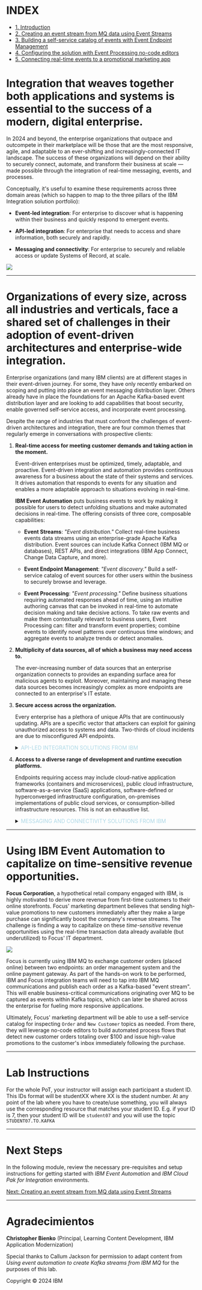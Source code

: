 
INDEX
=====

*   [1. Introduction](./)
*   [2. Creating an event stream from MQ data using Event Streams](1/index.md)
*   [3. Building a self-service catalog of events with Event Endpoint Management](2/index.md)
*   [4. Configuring the solution with Event Processing no-code editors](3/index.md/)
*   [5. Connecting real-time events to a promotional marketing app](4/index.md)

**Integration** that weaves together both applications and systems is essential to the success of a modern, digital enterprise.
===============================================================================================================================
 
In 2024 and beyond, the enterprise organizations that outpace and outcompete in their marketplace will be those that are the most responsive, agile, and adaptable to an ever-shifting and increasingly-connected IT landscape. The success of these organizations will depend on their ability to securely connect, automate, and transform their business at scale — made possible through the integration of real-time messaging, events, and processes.

Conceptually, it's useful to examine these requirements across three domain areas (which so happen to map to the three pillars of the IBM Integration solution portfolio):

*   **Event-led integration**: For enterprise to discover what is happening within their business and quickly respond to emergent events.
    
*   **API-led integration**: For enterprise that needs to access and share information, both securely and rapidly.
    
*   **Messaging and connectivity**: For enterprise to securely and reliable access or update Systems of Record, at scale.
    

[![](images/introduction-1.png)](images/introduction-1.png)

* * *

Organizations of every size, across all industries and verticals, face a **shared set of challenges** in their adoption of event-driven architectures and enterprise-wide integration.
======================================================================================================================================================================================

Enterprise organizations (and many IBM clients) are at different stages in their event-driven journey. For some, they have only recently embarked on scoping and putting into place an event messaging distribution layer. Others already have in place the foundations for an Apache Kafka-based event distribution layer and are looking to add capabilities that boost security, enable governed self-service access, and incorporate event processing.

Despite the range of industries that must confront the challenges of event-driven architectures and integration, there are four common themes that regularly emerge in conversations with prospective clients:

  

1.  **Real-time access for meeting customer demands and taking action in the moment.**
    
    Event-driven enterprises must be optimized, timely, adaptable, and proactive. Event-driven integration and automation provides continuous awareness for a business about the state of their systems and services. It drives automation that responds to events for any situation and enables a more adaptable approach to situations evolving in real-time.    
    
    **IBM Event Automation** puts business events to work by making it possible for users to detect unfolding situations and make automated decisions in real-time. The offering consists of three core, composable capabilities:
    
    *   **Event Streams**: _"Event distribution."_ Collect real-time business events data streams using an enterprise-grade Apache Kafka distribution. Event sources can include Kafka Connect (IBM MQ or databases), REST APIs, and direct integrations (IBM App Connect, Change Data Capture, and more).
        
    *   **Event Endpoint Management**: _"Event discovery."_ Build a self-service catalog of event sources for other users within the business to securely browse and leverage.
        
    *   **Event Processing**: _"Event processing."_ Define business situations requiring automated responses ahead of time, using an intuitive authoring canvas that can be invoked in real-time to automate decision making and take decisive actions. To take raw events and make them contextually relevant to business users, Event Processing can: filter and transform event properties; combine events to identify novel patterns over continuous time windows; and aggregate events to analyze trends or detect anomalies.


2.  **Multiplicity of data sources, all of which a business may need access to.**
    
    The ever-increasing number of data sources that an enterprise organization connects to provides an expanding surface area for malicious agents to exploit. Moreover, maintaining and managing these data sources becomes increasingly complex as more endpoints are connected to an enterprise's IT estate.
    
    
3.  **Secure access across the organization.**
    
    Every enterprise has a plethora of unique APIs that are continuously updating. APIs are a specific vector that attackers can exploit for gaining unauthorized access to systems and data. Two-thirds of cloud incidents are due to misconfigured API endpoints.

    <details>
    <summary><span style="color:lightblue">API-LED INTEGRATION SOLUTIONS FROM IBM</span></summary>

    <p>The combined challenges of managing across a multiplicity of data sources and securing access to that data is addressed by the core competencies of IBM App Connect and IBM App Connect Enterprise.</p>
    
    <p>IBM App Connect allows clients to quickly build and test integration flows with frequently-used authoring tools. It securely connects with hundreds of cloud and on-premises applications via pre-built smart connectors and templates. App Connect's high performance transformation engine virtually supports any-to-any data formats (augmented with AI tooling to assist non-specialists.) It is used to easily deploy integrations with visibility into flow health and performance, for managing across hybrid cloud environments.</p>
    
    <p> · IBM App Connect supports over 200 OOTB connectors and templates for jumpstarting integration. Automation Explorer provides a [community for connectors and templates](https://explorer.automation.ibm.com). Clients can build their own bespoke systems connectors using an [accelerated Connector Development Kit](https://explorer.automation.ibm.com/cdk).</p>
        
    <p> · Once connections have been established to the endpoints across an enterprise, API-fed data must be shared (externally or internally) in order to be acted upon. From the moment these APIs are created, they must be managed and secured by a governance and control framework; it is here that API management plays a critical role. </p>
      
    
    <p> · API-led integration is the cutting edge way to integrate applications and data by leveraging reusable REST APIs. Via IBM App Connect, the API-led integration approach brings together the disciplines of API management and API integration, across on-premises and cloud.</p>
    
    <p> · First, clients build an integration flow for their APIs using an OpenAPI editor for authoring gateway policies that will govern OpenAPI documents. IBM's all-in-one flow editor provides a unified API authoring experience that brings together "application integration" and "API management" into a single tool.</p>
        
    <p> · By contrast, other integration products require different tools, with differing experiences, to be performed by different users. IBM App Connect makes it possible to define an OpenAPI, build an integration flow, secure it with gateway policies, as well as manage and publish it to a developer portal for re-use — all within a unified editor.</p>
        
    <p> · IBM App Connect's partnership with [Noname Security](https://nonamesecurity.com) helps identify undiscovered API exposure and API Connect's integration with [IBM DataPower Gateway](https://www.ibm.com/docs/en/cloud-private/3.1.2?topic=services-datapower-gateway) provides real-time threat and anomaly detection using AI. Clients can utilize [StepZen](https://stepzen.com) to rapidly federate a variety of back-end data sources using highly responsive GraphQL APIs (declaratively defined, developer-friendly).</p>
        
    </details>
    

4.  **Access to a diverse range of development and runtime execution platforms.**
    
    Endpoints requiring access may include cloud-native application frameworks (containers and microservices), public cloud infrastructure, software-as-a-service (SaaS) applications, software-defined or hyperconverged infrastructure configuration, on-premises implementations of public cloud services, or consumption-billed infrastructure resources. This is not an exhaustive list.
    
    <details>
    <summary><span style="color:lightblue">MESSAGING AND CONNECTIVITY SOLUTIONS FROM IBM</span></summary>    
    
    <p>The challenges of integrating across a diverse range of messaging and connectivity endpoints is addressed by a range of IBM technologies: IBM Cloud Pak for Integration, IBM App Connect + API Connect software, and IBM App Connect + API Connect as a Service (on IBM Cloud.)  </p>
    
    <p>IBM Cloud Pak for Integration runs atop Red Hat OpenShift: a vendor-agnostic, containerization platform that is truly hybrid cloud — deployable on nearly every on-premises and cloud infrastructure topology. The offering packages together: API management, application integration, end-to-end security, enterprise messaging, event streaming, and high speed data transfers. It provides a unified place for developers, lines of business, and IT operators to catalog, document, and manage services through a single portal. Likewise, all of these services are bundled and licensed together; there is no need to decide what capabilities are required up-front and clients only pay for how much integration is deployed.</p>
    
    <p>"Integration Assemblies" simplify and automate the deployment of new integrations using the IBM Cloud Pak for Integration. Users can create and manage multiple integration instances as a single object. These instances can be immediately granted high availability (HA) if required. Declarative deployments reduce the complexity of manual integration tasks and rapidly increase the rate at which a business can make new API deployments.</p>
    
    <p>"Operator-deployed container images" take advantage of Red Hat OpenShift's powerful Operators, reducing the complexity of deploying containerized applications, updating images without disruption, and increasing the resiliency of live containers.</p>
    
    </details>

* * *

Using **IBM Event Automation** to capitalize on time-sensitive revenue opportunities.
=====================================================================================

**Focus Corporation**, a hypothetical retail company engaged with IBM, is highly motivated to derive more revenue from first-time customers to their online storefronts. Focus' marketing department believes that sending high-value promotions to new customers immediately after they make a large purchase can significantly boost the company's revenue streams. The challenge is finding a way to capitalize on these _time-sensitive_ revenue opportunities using the real-time transaction data already available (but underutilized) to Focus' IT department.

[![](images/introduction-3.png)](images/introduction-3.png)  

Focus is currently using IBM MQ to exchange customer orders (placed online) between two endpoints: an order management system and the online payment gateway. As part of the hands-on work to be performed, IBM and Focus integration teams will need to tap into IBM MQ communications and publish each order as a Kafka-based "event stream". This will enable business-critical communications originating over MQ to be captured as events within Kafka topics, which can later be shared across the enterprise for fueling more responsive applications.

Ultimately, Focus' marketing department will be able to use a self-service catalog for inspecting `Order` and `New Customer` topics as needed. From there, they will leverage no-code editors to build automated process flows that detect new customer orders totaling over $100 and issue high-value promotions to the customer's inbox immediately following the purchase.

* * *

Lab Instructions
================

For the whole PoT, your instructor will assign each participant a student ID. This IDs format will be studentXX where XX is the student number. At any point of the lab where you have to create/use something, you will always use the corresponding resource that matches your student ID. E.g. if your ID is 7, then your student ID will be `student07` and you will use the topic `STUDENT07.TO.KAFKA`

* * *

Next Steps
==========

In the following module, review the necessary pre-requisites and setup instructions for getting started with _IBM Event Automation_ and _IBM Cloud Pak for Integration_ environments.

[Next: Creating an event stream from MQ data using Event Streams](./1/index.md)

* * *

Agradecimientos
==========

**Christopher Bienko** (Principal, Learning Content Development, IBM Application Modernization)

Special thanks to Callum Jackson for permission to adapt content from _Using event automation to create Kafka streams from IBM MQ_ for the purposes of this lab.

Copyright © 2024 IBM